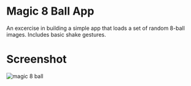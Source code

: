 # Magic 8 Ball App
An excercise in building a simple app that loads a set of random 8-ball images. Includes basic shake gestures.

# Screenshot
![magic 8 ball](https://user-images.githubusercontent.com/198389/39345887-433dd6fc-49b9-11e8-849c-c27940fbd0e9.png)


